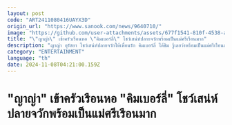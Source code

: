 ```yaml
---
layout: post
code: "ART2411080416UAYX3D"
origin_url: "https://www.sanook.com/news/9640710/"
image: "https://github.com/user-attachments/assets/677f1541-810f-4538-a412-1dddd3b61b12"
title: "\"ญาญ่า\" เข้าครัวเรือนหอ \"คิมเบอร์ลี่\" โชว์เสน่ห์ปลายจวักพร้อมเป็นแม่ศรีเรือนมาก"
description: "ญาญ่า อุรัสยา โชว์เสน่ห์ปลายจวักให้เพื่อนรัก คิมเบอร์ลี่ ได้ชิม รู้เลยว่าพร้อมเป็นแม่ศรีเรือนสุดๆ "
category: "ENTERTAINMENT"
language: "th"
date: 2024-11-08T04:21:00.159Z
---
```


# "ญาญ่า" เข้าครัวเรือนหอ "คิมเบอร์ลี่" โชว์เสน่ห์ปลายจวักพร้อมเป็นแม่ศรีเรือนมาก